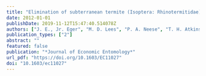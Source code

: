 ```yaml
---
title: "Elimination of subterranean termite (Isoptera: Rhinotermitidae) colonies using a refined cellulose bait matrix containing noviflumuron when monitored and replenished quarterly"
date: 2012-01-01
publishDate: 2019-11-12T15:47:40.514078Z
authors: ["J. E., Jr. Eger", "M. D. Lees", "P. A. Neese", "T. H. Atkinson", "E. M. Thoms", "M. T. Messenger", "J. J. Demark", "L.-C. Lee", "E. L. Vargo", "M. P. Tolley"]
publication_types: ["2"]
abstract: ""
featured: false
publication: "*Journal of Economic Entomology*"
url_pdf: "https://doi.org/10.1603/EC11027"
doi: "10.1603/ec11027"
---
```


